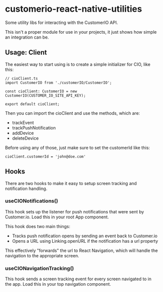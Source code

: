 # customerio-react-native-utilities
Some utility libs for interacting with the CustomerIO API.

This isn't a proper module for use in your projects, it just shows how simple an integration can be.

## Usage: Client

The easiest way to start using is to create a simple initializer for CIO, like this:

``` 
// cioClient.ts
import CustomerIO from './customerIO/CustomerIO';

const cioClient: CustomerIO = new CustomerIO(CUSTOMER_IO_SITE_API_KEY);

export default cioClient;
```

Then you can import the cioClient and use the methods, which are:
- trackEvent
- trackPushNotification
- addDevice
- deleteDevice

Before using any of those, just make sure to set the customerId like this:
```
cioClient.customerId = 'john@doe.com'
```

## Hooks

There are two hooks to make it easy to setup screen tracking and notification handling.

### useCIONotifications()

This hook sets up the listener for push notifications that were sent by Customer.io. Load this in your root App component.

This hook does two main things:
  - Tracks push notification opens by sending an event back to Customer.io
  - Opens a URL using Linking.openURL if the notification has a url property

This effectively "forwards" the url to React Navigation, which will handle the navigation to the appropriate screen.

### useCIONavigationTracking()

This hook sends a screen tracking event for every screen navigated to in the app. Load this in your top navigation component.